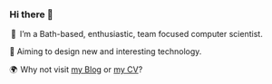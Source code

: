### Hi there 👋

&hairsp;&hairsp;🧍&hairsp;&hairsp; I’m a Bath-based, enthusiastic, team focused computer scientist.

🚀 Aiming to design new and interesting technology.

🌍 &hairsp;Why not visit [my Blog](https://consto.uk/) or [my CV](https://consto.uk/cv.pdf)?
